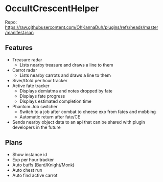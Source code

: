 # OccultCrescentHelper

Repo: https://raw.githubusercontent.com/OhKannaDuh/plugins/refs/heads/master/manifest.json

## Features

-   Treasure radar
    -   Lists nearby treasure and draws a line to them
-   Carrot radar
    -   Lists nearby carrots and draws a line to them
-   Siver/Gold per hour tracker
-   Active fate tracker
    -   Displays demiatma and notes dropped by fate
    -   Displays fate progress
    -   Displays estimated completion time
-   Phantom Job switcher
    -   Switch to a job after combat to cheese exp from fates and mobbing
    -   Automatic return after fate/CE
-   Sends nearby object data to an api that can be shared with plugin developers in the future

## Plans

-   Show instance id
-   Exp per hour tracker
-   Auto buffs (Bard/Knight/Monk)
-   Auto chest run
-   Auto find active carrot
